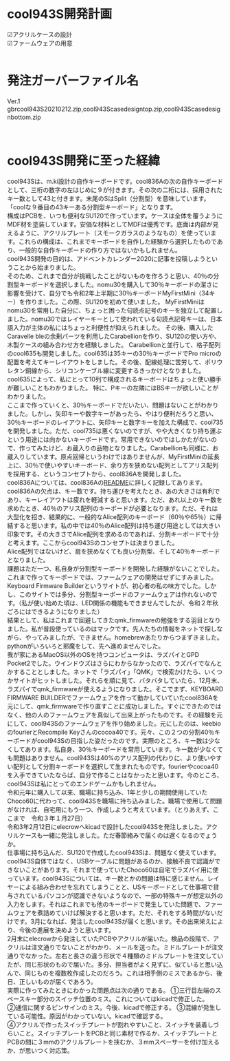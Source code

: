 # cool943S開発計画
☑︎アクリルケースの設計<br>
☑︎ファームウェアの用意<br>
<br>

# 発注ガーバーファイル名
Ver.1　gbrcool943S20210212.zip,cool943Scasedesigntop.zip,cool943Scasedesignbottom.zip　<br>

<br>

# cool943S開発に至った経緯

cool943Sは、m.ki設計の自作キーボードです。cool836Aの次の自作キーボードとして、三桁の数字の左はじめに９が付きます。その次の二桁には、採用されたキー数として43と付きます。末尾のSはSplit（分割型）を意味しています。「coolな９番目の43キーある分割型キーボード」となります。<br>
構成はPCBを、いつも便利なSU120で作っています。ケースは全体を覆うようにMDF材を塗装しています。安価な材料としてMDFは優秀です。底面は内部が見えるように、アクリルプレート（スモークガラスのようなもの）を使っています。これらの構成は、これまでキーボードを自作した経験から選択したものであり、一般的な自作キーボードの作り方ではないかもしれません。<br>
cool943S開発の目的は、アドベントカレンダー2020に記事を投稿しようということから始まりました。<br>
そのため、これまで自分が挑戦したことがないものを作ろうと思い、40％の分割型キーボードを選択しました。nomu30を購入して30％キーボードの潔さに影響を受けて、自分でも令和2年上半期に30％キーボードMyFirstMini（34キー）を作りました。この際、SU120を初めて使いました。
MyFirstMiniはnomu30を常用した自分に、ちょっと困った句読点記号のキーを独立して配置しました。nomu30ではレイヤーキーとして使われている句読点記号キーは、日本語入力が主体の私にはちょっと利便性が抑えられました。
その後、購入したCaravelle bleの余剰パーツを利用したCarabellionを作り、SU120の使い方や、木製ケースの組み合わせ方を経験しました。
Carabellionと並行して、格子配列のcool635も開発しました。cool635は35キーの30％キーボードでPro microの配置を考えてキーレイアウトをしました。その後、配線処理に苦労して、ポリウレタン銅線から、シリコンケーブル線に変更するきっかけとなりました。cool635によって、私にとって10列で構成されるキーボードはちょっと使い勝手が難しいこともわかりました。
特に、Pキーの左隣にはBSキーが欲しいことがわかりました。<br>
ここまで作っていくと、30％キーボードでだいたい、問題はないことがわかりました。しかし、矢印キーや数字キーがあったら、やはり便利だろうと思い、30％キーボードのレイアウトに、矢印キーと数字キーを加えた構成で、cool735を開発しました。ただ、cool735は悪くないのですが、やや大きくなり持ち運ぶという用途には向かないキーボードです。常用できないのではしかたがないので、作ってみたけど、お蔵入りの品物となりました。Carabellionも同様に、お蔵入りしています。原点回帰というわけではありませんが、MyFirstMiniの延長上に、30％で使いやすいキーボード、余り方を狭めない配列としてアリス配列を採用する、というコンセプトから、cool836Aを開発しました。<br>
cool836Aについては、cool836Aの[README](https://github.com/telzo2000/cool836A/blob/master/README.md)に詳しく記録してあります。<br>
cool836Aの欠点は、キー数です。持ち運びを考えたとき、あの大きさは有利であり、キーレイアウトは疲れを軽減すると思います。ただ、あれ以上のキー数を求めたとき、40％のアリス配列のキーボードが必要となります。ただ、それは大型化を招き、結果的に、一般的なAlice配列のキーボード（60％や65％）に帰結すると思います。私の中では40％のAlice配列は持ち運び用途としては大きい印象です。その大きさでAlice配列を求めるのであれば、分割キーボードで十分と考えます。ここからcool943Sのコンセプトは決まりました。<br>
Alice配列ではないけど、肩を狭めなくても良い分割型、そして40％キーボードとなりました。<br>
課題はただ一つ、私自身が分割型キーボードを開発した経験がないことでした。これまで作ってキーボードでは、ファームウェアの開発はせずにすみました。Keyboard Firmware Builderというサイトが、初心者の私の味方でした。しかし、このサイトでは多分、分割型キーボードのファームウェアは作れないのです。（私が使い始めた頃は、LED関係の機能もできませんでしたが、令和２年秋ごろにはできるようになりました）<br>
結果として、私はこれまで回避してきたqmk_firmwareの勉強をする羽目となりました。私が普段使っているのはマックです。先人たちの情報をネットで探しながら、やってみましたが、できません。homebrewあたりからつまずきました。pythonがいろいろと邪魔をして、先へ進めませんでした。<br>
我が家にあるMacOS以外のOSを持つコンピュータは、ラズパイとGPD Pocket2でした。ウインドウズはさらにわからなかったので、ラズパイでなんとかすることとしました。ネットで「ラズパイ」「QMK」で検索かけたら、いくつかサイトがヒットしました。それらを順に見て、バタバタしていたら、12月末、ラズパイでqmk_firmwareが使えるようになりました。そこでまず、KEYBOARD FIRMWARE BUILDERでファームウェアを作って動かしていていたcool836Aを元にして、qmk_firmwareで作り直すことに成功しました。すぐにできたのではなく、他の人のファームウェアを真似して出来上がったものです。その経験を元にして、cool943Sのファームウェアを作り始めました。元にしたのは、keebioのfourierとRecompile Keyさんのcocoa40です。元々、この２つの分割40％キーボードがcool943Sの目指した姿だったのです。実際のところ、キー数は少なくしてあります。私自身、30％キーボードを常用しています。キー数が少なくても問題はありません。cool943Sは40%のアリス配列の代わりに、より使いやすい配列として分割キーボードを選択して生まれたものです。fourierやcocoa40を入手できていたならば、自分で作ることはなかったと思います。今のところ、cool943Sは私にとってのエンドゲームかもしれません。<br>
令和元年に購入して以来、職場に持ち込み、1年と少しの期間使用していたChoco60に代わって、cool943Sを職場に持ち込みました。職場で使用して問題がなければ、自宅用にもう一つ、作成しようと考えています。（とりあえず、ここまで　令和３年１月27日）<br>
令和3年2月12日にelecrowへkicadで設計したcool943Sを発注しました。アクリルケースも一緒に発注しました。ただ春節絡みで届くのは遅くなるのでょうか。<br>
仕事場に持ち込んだ、SU120で作成したcool943Sは、問題なく使えています。cool943S自体ではなく、USBケーブルに問題があるのか、接触不良で認識ができないことがあります。それまで使っていたChoco60は自宅でラズパイ用に使っています。cool943Sについては、キー数とかの問題は特に感じません。レイヤーによる組み合わせを忘れてしまうことと、USキーボードとして仕事場で貸与されているパソコンが認識できないようなので、一部の特殊キーが想定以外の入力をします。それはこれまでも他のキーボードで発生していた問題で、ファームウェアを煮詰めていけば解決すると思います。ただ、それをする時間がないだけです。3月になれば、発注したcool943Sが届くと思います。その出来栄えにより、今後の進展を決めようと思います。<br>
2月末にelecrowから発注していたPCBやアクリルが届いた。検品の段階で、アクリルは注文通りでないことがわかり、メールを送った。ミドルプレートが注文通りでなかった。左右と長さの違う形状で４種類のミドルプレートを注文していたが、同じ形状のもので届いた。多分、担当者がよく見ずに、似ていると思い込んで、同じものを複数枚作成したのだろう。これは相手側のミスであるから、後日、正しいものが届くであろう。　<br>
実際に作ってみたときにわかった問題点は次の通りである。
①三行目左端のスペースキー部分のスイッチ位置のミス。これについてはkicadで修正した。<br>
②通信に関するピンサインのミス。今後、kicadで修正する。
③混線が発生している可能性。原因がわかっていない。kicadで確認する。<br>
④アクリルで作ったスイッチプレートが割れやすいこと、スイッチを装着しづらいこと。スイッチプレートをPCBと同じ素材で作るか、スイッチプレートとPCBの間に３mmのアクリルプレートを挟むか、３mmスペーサーを付け加えるか、が思いつく対応策。


